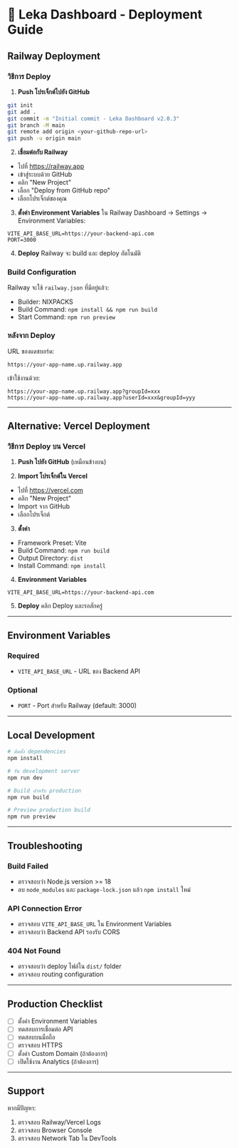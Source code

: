 # 🚀 Leka Dashboard - Deployment Guide

## Railway Deployment

### วิธีการ Deploy

1. **Push โปรเจ็กต์ไปยัง GitHub**
```bash
git init
git add .
git commit -m "Initial commit - Leka Dashboard v2.0.3"
git branch -M main
git remote add origin <your-github-repo-url>
git push -u origin main
```

2. **เชื่อมต่อกับ Railway**
- ไปที่ https://railway.app
- เข้าสู่ระบบด้วย GitHub
- คลิก "New Project"
- เลือก "Deploy from GitHub repo"
- เลือกโปรเจ็กต์ของคุณ

3. **ตั้งค่า Environment Variables**
ใน Railway Dashboard → Settings → Environment Variables:
```
VITE_API_BASE_URL=https://your-backend-api.com
PORT=3000
```

4. **Deploy**
Railway จะ build และ deploy อัตโนมัติ

### Build Configuration

Railway จะใช้ `railway.json` ที่มีอยู่แล้ว:
- Builder: NIXPACKS
- Build Command: `npm install && npm run build`
- Start Command: `npm run preview`

### หลังจาก Deploy

URL ของแดชบอร์ด:
```
https://your-app-name.up.railway.app
```

เข้าใช้งานด้วย:
```
https://your-app-name.up.railway.app?groupId=xxx
https://your-app-name.up.railway.app?userId=xxx&groupId=yyy
```

---

## Alternative: Vercel Deployment

### วิธีการ Deploy บน Vercel

1. **Push ไปยัง GitHub** (เหมือนข้างบน)

2. **Import โปรเจ็กต์ใน Vercel**
- ไปที่ https://vercel.com
- คลิก "New Project"
- Import จาก GitHub
- เลือกโปรเจ็กต์

3. **ตั้งค่า**
- Framework Preset: Vite
- Build Command: `npm run build`
- Output Directory: `dist`
- Install Command: `npm install`

4. **Environment Variables**
```
VITE_API_BASE_URL=https://your-backend-api.com
```

5. **Deploy**
คลิก Deploy และรอสักครู่

---

## Environment Variables

### Required
- `VITE_API_BASE_URL` - URL ของ Backend API

### Optional
- `PORT` - Port สำหรับ Railway (default: 3000)

---

## Local Development

```bash
# ติดตั้ง dependencies
npm install

# รัน development server
npm run dev

# Build สำหรับ production
npm run build

# Preview production build
npm run preview
```

---

## Troubleshooting

### Build Failed
- ตรวจสอบว่า Node.js version >= 18
- ลบ `node_modules` และ `package-lock.json` แล้ว `npm install` ใหม่

### API Connection Error
- ตรวจสอบ `VITE_API_BASE_URL` ใน Environment Variables
- ตรวจสอบว่า Backend API รองรับ CORS

### 404 Not Found
- ตรวจสอบว่า deploy ไฟล์ใน `dist/` folder
- ตรวจสอบ routing configuration

---

## Production Checklist

- [ ] ตั้งค่า Environment Variables
- [ ] ทดสอบการเชื่อมต่อ API
- [ ] ทดสอบบนมือถือ
- [ ] ตรวจสอบ HTTPS
- [ ] ตั้งค่า Custom Domain (ถ้าต้องการ)
- [ ] เปิดใช้งาน Analytics (ถ้าต้องการ)

---

## Support

หากมีปัญหา:
1. ตรวจสอบ Railway/Vercel Logs
2. ตรวจสอบ Browser Console
3. ตรวจสอบ Network Tab ใน DevTools
